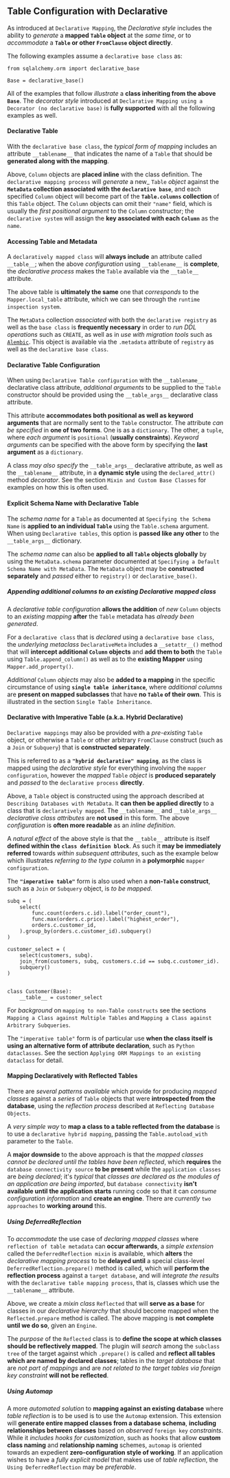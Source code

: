## Table Configuration with Declarative

As introduced at `Declarative Mapping`, the _Declarative style_ includes the ability to _generate_ a __mapped `Table` object__ at the _same time_, or to _accommodate_ a __`Table` or other `FromClause` object directly__.

The following examples assume a `declarative base class` as:

```
from sqlalchemy.orm import declarative_base

Base = declarative_base()
```

All of the examples that follow _illustrate_ a __class inheriting from the above `Base`__. The _decorator style_ introduced at `Declarative Mapping using a Decorator (no declarative base)` is __fully supported__ with all the following examples as well.


#### Declarative Table

With the `declarative base class`, the _typical form of mapping_ includes an attribute `__tablename__` that indicates the name of a `Table` that should be __generated along with the mapping__.

Above, `Column` objects are __placed inline__ with the class definition. The `declarative mapping process` will _generate_ a new_ `Table` _object_ against the __`MetaData` collection associated with the `declarative base`__, and each specified `Column` object will become part of the __`Table.columns` collection__ of this `Table` object. The `Column` objects can omit their `"name"` field, which is usually the _first positional argument_ to the `Column` constructor; the `declarative system` will assign the __key associated with each `Column`__ as the `name`.


#### Accessing Table and Metadata

A `declaratively mapped class` will __always include__ an attribute called `__table__`; when the above _configuration_ using `__tablename__` is __complete__, the _declarative process_ makes the `Table` available via the `__table__` attribute.

The above table is __ultimately the same__ one that _corresponds_ to the `Mapper.local_table` attribute, which we can see through the `runtime inspection system`.

The `MetaData` collection _associated_ with both the `declarative registry` as well as the `base class` is __frequently necessary__ in order to _run DDL operations_ such as `CREATE`, as well as in _use with migration tools_ such as [`Alembic`](https://alembic.sqlalchemy.org/en/latest/index.html). This object is available via the `.metadata` attribute of `registry` as well as the `declarative base class`.


#### Declarative Table Configuration

When using `Declarative Table configuration` with the `__tablename__` declarative class attribute, _additional arguments_ to be supplied to the `Table` constructor should be provided using the `__table_args__` declarative class attribute.

This attribute __accommodates both positional as well as keyword arguments__ that are normally sent to the `Table` constructor. The attribute _can be specified_ in __one of two forms__. One is as a `dictionary`. The other, a `tuple`, where _each argument_ is `positional` (__usually constraints__). _Keyword arguments_ can be specified with the above form by specifying the __last argument__ as a `dictionary`.

A class _may also specify_ the `__table_args__` declarative attribute, as well as the `__tablename__` attribute, in a __dynamic style__ using the `declared_attr()` method _decorator_. See the section `Mixin and Custom Base Classes` for examples on how this is often used.


#### Explicit Schema Name with Declarative Table

The _schema name_ for a `Table` as documented at `Specifying the Schema Name` is __applied to an individual `Table`__ using the `Table.schema` argument. When using `Declarative tables`, this option is __passed like any other__ to the `__table_args__` dictionary.

The _schema name_ can also be __applied to all `Table` objects globally__ by using the `MetaData.schema` parameter documented at `Specifying a Default Schema Name with MetaData`. The `MetaData` object may be __constructed separately__ and _passed_ either to `registry()` or `declarative_base()`.


##### Appending additional columns to an existing Declarative mapped class

A _declarative table configuration_ __allows the addition__ of _new_ `Column` objects to an _existing mapping_ __after__ the `Table` metadata has _already been generated_.

For a `declarative class` that is _declared_ using a `declarative base class`, the _underlying metaclass_ `DeclarativeMeta` includes a `__setattr__()` method that will __intercept additional `Column` objects__ and __add them to both__ the `Table` using `Table.append_column()` as well as to the __existing Mapper__ using `Mapper.add_property()`.

_Additional_ `Column` _objects_ may also be __added to a mapping__ in the specific circumstance of using __`single table inheritance`__, where _additional columns_ are __present on mapped subclasses__ that have __no `Table` of their own__. This is illustrated in the section `Single Table Inheritance`.


#### Declarative with Imperative Table (a.k.a. Hybrid Declarative)

`Declarative mappings` may also be provided with a _pre-existing_ `Table` object, or otherwise a `Table` or other arbitrary `FromClause` construct (such as a `Join` or `Subquery`) that is __constructed separately__.

This is referred to as a __`"hybrid declarative" mapping`__, as the class is mapped using the _declarative style_ for everything involving the `mapper configuration`, however the _mapped_ `Table` _object_ is __produced separately__ and _passed_ to the `declarative process` __directly__.

Above, a `Table` object is constructed using the approach described at `Describing Databases with MetaData`. It __can then be applied directly__ to a class that is `declaratively mapped`. The `__tablename__` and `__table_args__` _declarative class attributes_ are __not used__ in this form. The above _configuration_ is __often more readable__ as an _inline definition_.

A _natural effect_ of the above style is that the `__table__` attribute is itself __defined within the `class definition block`__. As such it __may be immediately referred__ towards _within subsequent attributes_, such as the example below which illustrates _referring to the type column_ in a __polymorphic__ `mapper configuration`.

The __`"imperative table"`__ form is also used when a __non-`Table` construct__, such as a `Join` or `Subquery` object, is _to be mapped_.

```
subq = (
    select(
        func.count(orders.c.id).label("order_count"),
        func.max(orders.c.price).label("highest_order"),
        orders.c.customer_id,
    ).group_by(orders.c.customer_id).subquery()
)

customer_select = (
    select(customers, subq).
    join_from(customers, subq, customers.c.id == subq.c.customer_id).
    subquery()
)


class Customer(Base):
    __table__ = customer_select
```

For _background_ on `mapping to non-Table constructs` see the sections `Mapping a Class against Multiple Tables` and `Mapping a Class against Arbitrary Subqueries`.

The `"imperative table"` form is of particular use __when the class itself is using an alternative form of attribute declaration__, such as `Python dataclasses`. See the section `Applying ORM Mappings to an existing dataclass` for detail.


#### Mapping Declaratively with Reflected Tables

There are _several patterns available_ which provide for producing _mapped classes_ against a _series_ of `Table` objects that were __introspected from the database__, using the _reflection process_ described at `Reflecting Database Objects`.

A _very simple way_ to __map a class to a table reflected from the database__ is to use a `declarative hybrid mapping`, passing the `Table.autoload_with` parameter to the `Table`.

A __major downside__ to the above approach is that the _mapped classes cannot be declared until the tables have been reflected_, which __requires__ the `database connectivity source` __to be present__ while the `application classes` are _being declared_; it's _typical_ that _classes are declared as the modules of an application are being imported_, but `database connectivity` __isn't available until the application starts__ running code so that it can _consume configuration information_ and __create an engine__. There are _currently_ `two approaches` to __working around__ this.


##### Using DeferredReflection

To _accommodate_ the use case of _declaring mapped classes_ where `reflection of table metadata` can __occur afterwards__, a _simple extension_ called the `DeferredReflection mixin` is available, which __alters__ the _declarative mapping process_ to be __delayed until__ a special class-level `DeferredReflection.prepare()` method is called, which will __perform the reflection process__ against a `target database`, and will _integrate the results_ with the `declarative table mapping process`, that is, classes which use the `__tablename__` attribute.

Above, we create a _mixin class_ `Reflected` that will __serve as a base__ for classes in our _declarative hierarchy_ that should become mapped when the `Reflected.prepare` method is called. The above mapping is __not complete until we do so__, given an `Engine`.

The _purpose_ of the `Reflected` class is to __define the scope at which classes should be reflectively mapped__. The plugin will _search_ among the `subclass tree` of the target against which `.prepare()` is called and __reflect all tables which are named by declared classes__; tables in the _target database_ that are _not part of mappings_ and are _not related to the target tables via foreign key constraint_ __will not be reflected__.


##### Using Automap

A more _automated solution_ to __mapping against an existing database__ where _table reflection_ is to be used is to use the `Automap` extension. This extension will __generate entire mapped classes from a database schema__, __including relationships between classes__ based on _observed_ `foreign key` _constraints_. While it _includes hooks for customization_, such as hooks that allow __custom class naming__ and __relationship naming__ schemes, `automap` is oriented towards an expedient __zero-configuration style of working__. If an application wishes to have a _fully explicit model_ that makes use of _table reflection_, the `Using DeferredReflection` may be _preferable_.
